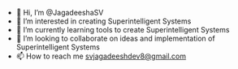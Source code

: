 - 👋 Hi, I’m @JagadeeshaSV
- 👀 I’m interested in creating Superintelligent Systems
- 🌱 I’m currently learning tools to create Superintelligent Systems
- 💞️ I’m looking to collaborate on ideas and implementation of Superintelligent Systems
- 📫 How to reach me svjagadeeshdev8@gmail.com

<!---
JagadeeshaSV/JagadeeshaSV is a ✨ special ✨ repository because its `README.md` (this file) appears on your GitHub profile.
You can click the Preview link to take a look at your changes.
--->
